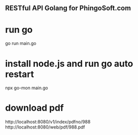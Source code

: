 ## RESTful API Golang for PhingoSoft.com

# run go
go run main.go
# install node.js and run go auto restart
npx go-mon main.go
# download pdf
http://localhost:8080/v1/index/pdfno/988
http://localhost:8080/web/pdf/988.pdf